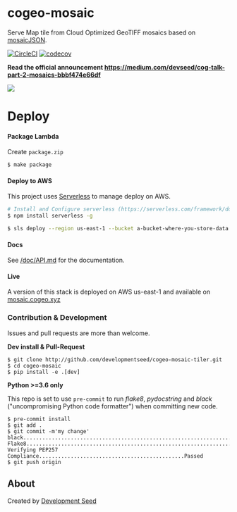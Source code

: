 # cogeo-mosaic

Serve Map tile from Cloud Optimized GeoTIFF mosaics based on [mosaicJSON](https://github.com/developmentseed/mosaicjson-spec).

[![CircleCI](https://circleci.com/gh/developmentseed/cogeo-mosaic-tiler.svg?style=svg)](https://circleci.com/gh/developmentseed/cogeo-mosaic-tiler)
[![codecov](https://codecov.io/gh/developmentseed/cogeo-mosaic-tiler/branch/master/graph/badge.svg)](https://codecov.io/gh/developmentseed/cogeo-mosaic-tiler)

**Read the official announcement https://medium.com/devseed/cog-talk-part-2-mosaics-bbbf474e66df**

![](https://user-images.githubusercontent.com/10407788/57888417-1fc75100-7800-11e9-93a3-b54d06fb4cd2.png)

# Deploy

#### Package Lambda

Create `package.zip`

```bash
$ make package
```

#### Deploy to AWS

This project uses [Serverless](https://serverless.com) to manage deploy on AWS.

```bash
# Install and Configure serverless (https://serverless.com/framework/docs/providers/aws/guide/credentials/)
$ npm install serverless -g 

$ sls deploy --region us-east-1 --bucket a-bucket-where-you-store-data
```

#### Docs

See [/doc/API.md](/doc/API.md) for the documentation. 

#### Live

A version of this stack is deployed on AWS us-east-1 and available on [mosaic.cogeo.xyz](https://mosaic.cogeo.xyz)

### Contribution & Development

Issues and pull requests are more than welcome.

**Dev install & Pull-Request**

```
$ git clone http://github.com/developmentseed/cogeo-mosaic-tiler.git
$ cd cogeo-mosaic
$ pip install -e .[dev]
```


**Python >=3.6 only**

This repo is set to use `pre-commit` to run *flake8*, *pydocstring* and *black* ("uncompromising Python code formatter") when committing new code.

```
$ pre-commit install
$ git add .
$ git commit -m'my change'
black....................................................................Passed
Flake8...................................................................Passed
Verifying PEP257 Compliance..............................................Passed
$ git push origin
```


## About
Created by [Development Seed](<http://developmentseed.org>)
